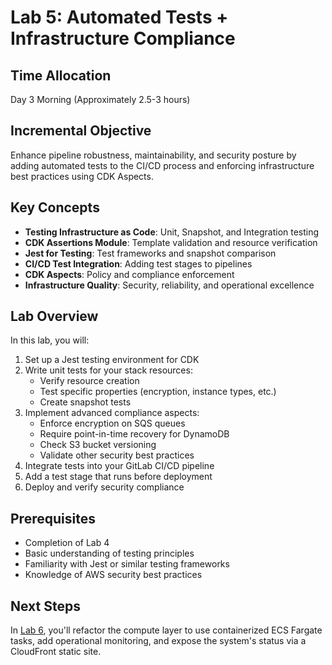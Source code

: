 # Lab 5: Automated Tests + Infrastructure Compliance

## Time Allocation
Day 3 Morning (Approximately 2.5-3 hours)

## Incremental Objective
Enhance pipeline robustness, maintainability, and security posture by adding automated tests to the CI/CD process and enforcing infrastructure best practices using CDK Aspects.

## Key Concepts

- **Testing Infrastructure as Code**: Unit, Snapshot, and Integration testing
- **CDK Assertions Module**: Template validation and resource verification
- **Jest for Testing**: Test frameworks and snapshot comparison
- **CI/CD Test Integration**: Adding test stages to pipelines
- **CDK Aspects**: Policy and compliance enforcement
- **Infrastructure Quality**: Security, reliability, and operational excellence

## Lab Overview

In this lab, you will:

1. Set up a Jest testing environment for CDK
2. Write unit tests for your stack resources:
   - Verify resource creation
   - Test specific properties (encryption, instance types, etc.)
   - Create snapshot tests
3. Implement advanced compliance aspects:
   - Enforce encryption on SQS queues
   - Require point-in-time recovery for DynamoDB
   - Check S3 bucket versioning
   - Validate other security best practices
4. Integrate tests into your GitLab CI/CD pipeline
5. Add a test stage that runs before deployment
6. Deploy and verify security compliance

## Prerequisites

- Completion of Lab 4
- Basic understanding of testing principles
- Familiarity with Jest or similar testing frameworks
- Knowledge of AWS security best practices

## Next Steps

In [Lab 6](../lab-6/README.md), you'll refactor the compute layer to use containerized ECS Fargate tasks, add operational monitoring, and expose the system's status via a CloudFront static site.